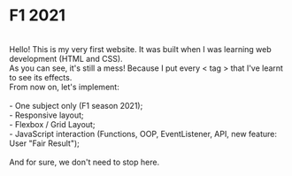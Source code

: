 # F1 2021
<br>Hello! This is my very first website. It was built when I was learning web development (HTML and CSS).
<br>As you can see, it's still a mess! Because I put every < tag > that I've learnt to see its effects.
<br>From now on, let's implement:
<br>
<br> - One subject only (F1 season 2021);
<br> - Responsive layout;
<br> - Flexbox / Grid Layout;
<br> - JavaScript interaction (Functions, OOP, EventListener, API, new feature: User "Fair Result");
<br>
<br>And for sure, we don't need to stop here.<br>
